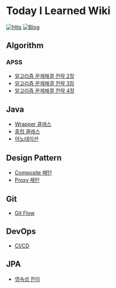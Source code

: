 # Today I Learned Wiki
[![Hits](https://hits.seeyoufarm.com/api/count/incr/badge.svg?url=https%3A%2F%2Fgithub.com%2FDoohyunHwang97%2FTIL&count_bg=%2379C83D&title_bg=%23555555&icon=github.svg&icon_color=%23E7E7E7&title=hits&edge_flat=false)](https://hits.seeyoufarm.com)
[![Blog](https://img.shields.io/badge/Blog-DoohyunHwang97.github.io-green.svg)](https://DoohyunHwang97.github.io/)

## Algorithm
### APSS
* [알고리즘 문제해결 전략 2장](https://github.com/DoohyunHwang97/TIL/blob/545bc6506cfd254d59b71fae66131a00b0bfba46/algorithm/APSS_02.md)
* [알고리즘 문제해결 전략 3장](https://github.com/DoohyunHwang97/TIL/blob/68bd13bf5138536b93ab39a514af9373c3132fe5/algorithm/APSS_03.md)
* [알고리즘 문제해결 전략 4장](algorithm/APSS_04.md)

## Java
* [Wrapper 클래스](java/wrapper_class.md)
* [중첩 클래스](java/nested_class.md)
* [어노테이션](java/annotation.md)

## Design Pattern
* [Composite 패턴](design_pattern/composite.md)
* [Proxy 패턴](design_pattern/proxy.md)

## Git
* [Git Flow](git/git_flow.md)

## DevOps
* [CI/CD](devops/ci_cd.md)

## JPA
* [영속성 전이](jpa/cascade.md)